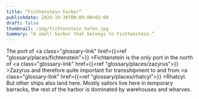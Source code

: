 ```yaml
---
title: “Fichtenstein harbor”
publishdate: 2024-10-30T08:00:00+02:00
draft: false
thumbnail: /img/fichtenstein_hafen.jpg
Summary: “A small harbor that belongs to Fichtenstein.”
---
```

The port of <a class="glossary-link" href={{<ref "glossary/places/fichtenstein">}} >Fichtenstein</a> is the only port in the north of <a class="glossary-link" href={{<ref "glossary/places/zazyrus">}} >Zazyrus</a> and therefore quite important for transshipment to and from <a class="glossary-link" href={{<ref "glossary/places/rhatcyl">}} >Rhatcyl</a>. But other ships also land here. Mostly sailors live here in temporary barracks, the rest of the harbor is dominated by warehouses and wharves.
